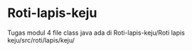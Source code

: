 # Roti-lapis-keju
Tugas modul 4
file class java ada di Roti-lapis-keju/Roti lapis keju/src/roti/lapis/keju/
